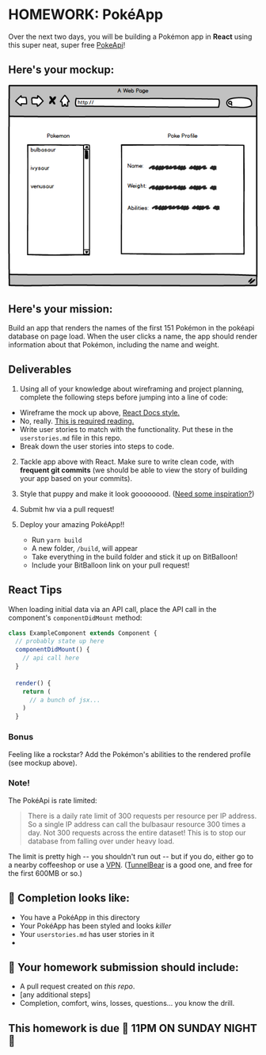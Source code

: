 # HOMEWORK: PokéApp

Over the next two days, you will be building a Pokémon app in **React** using this super neat, super free [PokeApi](https://pokeapi.co/)!

## Here's your mockup:

![poke](./pokemock.png)

## Here's your mission:

Build an app that renders the names of the first 151 Pokémon in the pokéapi database on page load.  When the user clicks a name, the app should render information about that Pokémon, including the name and weight.

## Deliverables

1. Using all of your knowledge about wireframing and project planning, complete the following steps before jumping into a line of code:
  - Wireframe the mock up above, <a href="https://facebook.github.io/react/docs/thinking-in-react.html">React Docs style.</a>
  - No, really. [This is required reading.](https://facebook.github.io/react/docs/thinking-in-react.html)
  - Write user stories to match with the functionality. Put these in the `userstories.md` file in this repo.
  - Break down the user stories into steps to code.

2. Tackle app above with React. Make sure to write clean code, with **frequent git commits** (we should be able to view the story of building your app based on your commits).

3. Style that puppy and make it look goooooood. ([Need some inspiration?](http://designer-trails-71446.bitballoon.com/))

4. Submit hw via a pull request!

5. Deploy your amazing PokéApp!!
    - Run `yarn build`
    - A new folder, `/build`, will appear
    - Take everything in the build folder and stick it up on BitBalloon!
    - Include your BitBalloon link on your pull request!

## React Tips

When loading initial data via an API call, place the API call in the component's `componentDidMount` method:

```javascript
class ExampleComponent extends Component {
  // probably state up here
  componentDidMount() {
    // api call here
  }

  render() {
    return (
      // a bunch of jsx...
    )
  }
```

### Bonus

Feeling like a rockstar? Add the Pokémon's abilities to the rendered profile (see mockup above).

### Note!

The PokéApi is rate limited:

> There is a daily rate limit of 300 requests per resource per IP address. So a single IP address can call the bulbasaur resource 300 times a day. Not 300 requests across the entire dataset! This is to stop our database from falling over under heavy load.

The limit is pretty high -- you shouldn't run out -- but if you do, either go to a nearby coffeeshop or use a [VPN](https://en.wikipedia.org/wiki/Virtual_private_network). ([TunnelBear](https://www.tunnelbear.com/) is a good one, and free for the first 600MB or so.)


## 🚀 Completion looks like:

- You have a PokéApp in this directory
- Your PokéApp has been styled and looks _killer_
- Your `userstories.md` has user stories in it
- 

## 🚀 Your homework submission should include:

- A pull request created on _this repo_.
- [any additional steps]
- Completion, comfort, wins, losses, questions... you know the drill.

## This homework is due 🚨 11PM ON SUNDAY NIGHT 🚨

